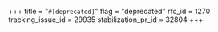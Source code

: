 +++
title = "`#[deprecated]`"
flag = "deprecated"
rfc_id = 1270
tracking_issue_id = 29935
stabilization_pr_id = 32804
+++
